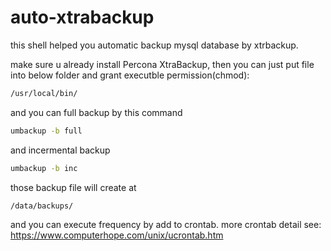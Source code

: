 # auto-xtrabackup
this shell helped you automatic backup mysql database by xtrbackup.

make sure u already install Percona XtraBackup, then you can just put file into below folder and grant executble permission(chmod):
```sh
/usr/local/bin/
```
and you can full backup by this command 
```sh
umbackup -b full
```
and incermental backup
```sh
umbackup -b inc
```
those backup file will create at 
```sh
/data/backups/
```

and you can execute frequency by add to crontab.
more crontab detail see:
https://www.computerhope.com/unix/ucrontab.htm
